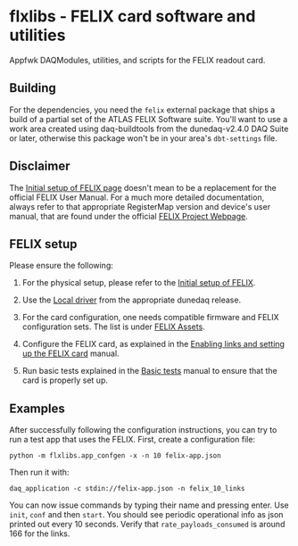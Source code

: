 # flxlibs - FELIX card software and utilities 
Appfwk DAQModules, utilities, and scripts for the FELIX readout card.

## Building

For the dependencies, you need the `felix` external package that ships a build of a partial set of the ATLAS FELIX Software suite. You'll want to use a work area created using daq-buildtools from the dunedaq-v2.4.0 DAQ Suite or later, otherwise this package won't be in your area's `dbt-settings` file. 

## Disclaimer
The [Initial setup of FELIX page](Initial-setup-of-FELIX.md) doesn't mean to be a replacement for the official FELIX User Manual. For a much more detailed documentation, always refer to that appropriate RegisterMap version and device's user manual, that are found under the official [FELIX Project Webpage](https://atlas-project-felix.web.cern.ch/atlas-project-felix/).

## FELIX setup
Please ensure the following:

1. For the physical setup, please refer to the [Initial setup of FELIX](Initial-setup-of-FELIX.md).

2. Use the [Local driver](Local-driver.md) from the appropriate dunedaq release.

2. For the card configuration, one needs compatible firmware and FELIX configuration sets. The list is under [FELIX Assets](FELIX-assets.md#compatibility_list).

3. Configure the FELIX card, as explained in the [Enabling links and setting up the FELIX card](Enabling-links-and-setting-the-superchunk-factor.md) manual.

4. Run basic tests explained in the [Basic tests](Basic-tests.md) manual to ensure that the card is properly set up.

## Examples
After successfully following the configuration instructions, you can try to run a test app that uses the FELIX.
First, create a configuration file:

    python -m flxlibs.app_confgen -x -n 10 felix-app.json
    
Then run it with:

    daq_application -c stdin://felix-app.json -n felix_10_links
    
You can now issue commands by typing their name and pressing enter. Use `init`, `conf` and then `start`. You should see periodic operational info as json printed out every 10 seconds. Verify that `rate_payloads_consumed` is around 166 for the links.

